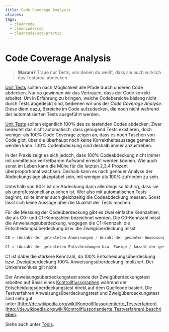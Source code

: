 ```yaml
---
title: Code Coverage Analysis
aliases: 
tags:
  - cleancode
  - cleancode/ccd
  - cleancode/ccd/practic
---
```

# Code Coverage Analysis

>**Warum?**
>Traue nur Tests, von denen du weißt, dass sie auch wirklich das Testareal abdecken.

[Unit Tests](/docs/main/CleanCode/CleanCodeDeveloper/Unit%20Test) sollten nach Möglichkeit alle Pfade durch unseren Code abdecken. Nur so gewinnen wir das Vertrauen, dass der Code korrekt arbeitet. Um in Erfahrung zu bringen, welche Codebereiche bislang nicht durch Tests abgedeckt sind, bedienen wir uns der _Code Coverage Analyse_. Diese dient dazu, Bereiche im Code aufzudecken, die noch nicht während der automatisierten Tests ausgeführt werden.

[Unit Tests](/docs/main/CleanCode/CleanCodeDeveloper/Unit%20Test) sollten eigentlich 100% des zu testenden Codes abdecken. Zwar bedeutet das nicht automatisch, dass genügend Tests existieren, doch weniger als 100% Code Coverage zeigen an, dass es noch Taschen von Code gibt, über die überhaupt noch keine Korrektheitsaussage gemacht werden kann. 100% Codeabdeckung sind deshalb immer anzustreben.

In der Praxis zeigt es sich jedoch, dass 100% Codeabdeckung nicht immer mit unmittelbar vertretbarem Aufwand erreicht werden können. Wie auch sonst im Leben kann die Mühe für die letzten 2,3,4 Prozent überproportional wachsen. Deshalb kann es nach genauer Analyse der Abdeckungslage akzeptabel sein, mit weniger als 100% zufrieden zu sein.

Unterhalb von 90% ist die Abdeckung dann allerdings so löchrig, dass sie als unprofessionell anzusehen ist. Wer also mit automatischen Tests beginnt, sollte immer auch gleichzeitig die Codeabdeckung messen. Sonst lässt sich keine Aussage über die Qualität der Tests machen.

Für die Messung der Codeüberdeckung gibt es zwei einfache Kennzahlen, die als C0- und C1-Kennzahlen bezeichnet werden. Die C0-Kennzahl misst die Anweisungsüberdeckung, wogegen die C1-Kennzahl die Entscheidungsüberdeckung bzw. die Zweigüberdeckung misst.

```csharp
C0 = (Anzahl der getesteten Anweisungen / Anzahl der gesamten Anweisungen) * 100%
```

```csharp
C1 = (Anzahl der getesteten Entscheidungen bzw. Zweige / Anzahl der gesamten Entscheidungen bzw. Zweige) * 100%
```

C1 ist dabei die stärkere Kennzahl, da 100% Entscheidungsüberdeckung bzw. Zweigüberdeckung 100% Anweisungsüberdeckung impliziert. Der Umkehrschluss gilt nicht.

Der Anweisungsüberdeckungstest sowie der Zweigüberdeckungstest arbeiten auf Basis eines [Kontrollflussgraphen](http://de.wikipedia.org/wiki/Kontrollflussgraph) während der Entscheidungsüberdeckungstest direkt auf dem Quellcode basiert. Die Testverfahren Anweisungsüberdeckungstest und Zweigüberdeckungstest sind sehr gut unter [](http://de.wikipedia.org/wiki/Kontrollflussorientierte_Testverfahren)[http://de.wikipedia.org/wiki/Kontrollflussorientierte_Testverfahren](http://de.wikipedia.org/wiki/Kontrollflussorientierte_Testverfahren) beschrieben.

Siehe auch unter [Tools](https://clean-code-developer.de/weitere-infos/werkzeuge/).
